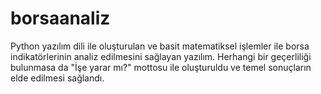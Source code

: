 # borsaanaliz
Python yazılım dili ile oluşturulan ve basit matematiksel işlemler ile borsa indikatörlerinin analiz edilmesini sağlayan yazılım. Herhangi bir geçerliliği bulunmasa da "İşe yarar mı?" mottosu ile oluşturuldu ve temel sonuçların elde edilmesi sağlandı.
